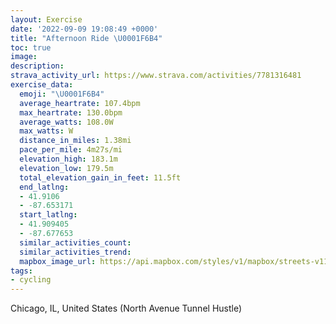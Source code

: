 ```yaml
---
layout: Exercise
date: '2022-09-09 19:08:49 +0000'
title: "Afternoon Ride \U0001F6B4"
toc: true
image:
description:
strava_activity_url: https://www.strava.com/activities/7781316481
exercise_data:
  emoji: "\U0001F6B4"
  average_heartrate: 107.4bpm
  max_heartrate: 130.0bpm
  average_watts: 108.0W
  max_watts: W
  distance_in_miles: 1.38mi
  pace_per_mile: 4m27s/mi
  elevation_high: 183.1m
  elevation_low: 179.5m
  total_elevation_gain_in_feet: 11.5ft
  end_latlng:
  - 41.9106
  - -87.653171
  start_latlng:
  - 41.909405
  - -87.677653
  similar_activities_count:
  similar_activities_trend:
  mapbox_image_url: https://api.mapbox.com/styles/v1/mapbox/streets-v11/static/path-5+787af2-1.0(_rx~FlncvOECIB%5BI%3F%5DHS%40g%40GSAUDe%40Cc%40GkDBWAgB%40sAASDSCQBg%40EOAS%40_AC_BCGCA%3FEHKEy%40%3FsDEe%40%3FUBUAiA%40a%40CM%40UGgBBuAAuCEmABcBCq%40IMCHIOPg%40Du%40%3FgAMg%40FQ%40cADk%40%40y%40%40mDA%5B%40EIBB%5BFCAIGBEwAD_%40Ak%40Bg%40C%5B%40y%40EgA%40oAEQAeAB%7D%40CqCBk%40A_A%40UG_A%40aADQ%3FaAAQ%3F%7D%40KyD%3FeBBe%40AUEcB),pin-s-s+e5b22e(-87.67735,41.91024),pin-s-f+89ae00(-87.65624999999991,41.91073000000001)/auto/800x800?access_token=pk.eyJ1Ijoiam9zaGJlY2ttYW4iLCJhIjoiY205eWR2aDd1MWZ6djJrbXc4a3M0bWZleiJ9.XiG9OWkNcZk2QzjJbxLB4A
tags:
- cycling
---
```




Chicago, IL, United States (North Avenue Tunnel Hustle)
